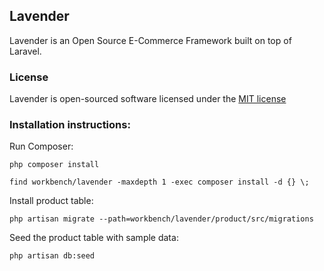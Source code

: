 ## Lavender

Lavender is an Open Source E-Commerce Framework built on top of Laravel.

### License

Lavender is open-sourced software licensed under the [MIT license](http://opensource.org/licenses/MIT)

### Installation instructions:

Run Composer:

    php composer install

    find workbench/lavender -maxdepth 1 -exec composer install -d {} \;

Install product table:

    php artisan migrate --path=workbench/lavender/product/src/migrations

Seed the product table with sample data:

    php artisan db:seed

